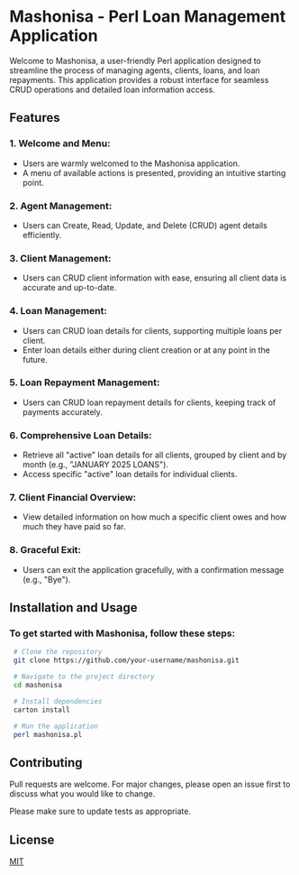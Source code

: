 # Mashonisa - Perl Loan Management Application

Welcome to Mashonisa, a user-friendly Perl application designed to streamline the process of managing agents, clients, loans, and loan repayments.
This application provides a robust interface for seamless CRUD operations and detailed loan information access.

## Features

### 1. Welcome and Menu:

* Users are warmly welcomed to the Mashonisa application.
* A menu of available actions is presented, providing an intuitive starting point.

### 2. Agent Management:

* Users can Create, Read, Update, and Delete (CRUD) agent details efficiently.

### 3. Client Management:

* Users can CRUD client information with ease, ensuring all client data is accurate and up-to-date.

### 4. Loan Management:

* Users can CRUD loan details for clients, supporting multiple loans per client.
* Enter loan details either during client creation or at any point in the future.

### 5. Loan Repayment Management:

* Users can CRUD loan repayment details for clients, keeping track of payments accurately.

### 6. Comprehensive Loan Details:

* Retrieve all "active" loan details for all clients, grouped by client and by month (e.g., "JANUARY 2025 LOANS").
* Access specific "active" loan details for individual clients.

### 7. Client Financial Overview:

* View detailed information on how much a specific client owes and how much they have paid so far.

### 8. Graceful Exit:

* Users can exit the application gracefully, with a confirmation message (e.g., "Bye").


## Installation and Usage
### To get started with Mashonisa, follow these steps:

   ```bash
    # Clone the repository
    git clone https://github.com/your-username/mashonisa.git

    # Navigate to the project directory
    cd mashonisa

    # Install dependencies
    carton install

    # Run the application
    perl mashonisa.pl
   ```
## Contributing

Pull requests are welcome. For major changes, please open an issue first
to discuss what you would like to change.

Please make sure to update tests as appropriate.

## License

[MIT](https://choosealicense.com/licenses/mit/)
